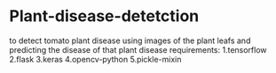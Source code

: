 # Plant-disease-detetction
to detect tomato plant disease using images of the plant leafs and predicting the disease of  that plant disease
requirements:
1.tensorflow
2.flask
3.keras
4.opencv-python
5.pickle-mixin
